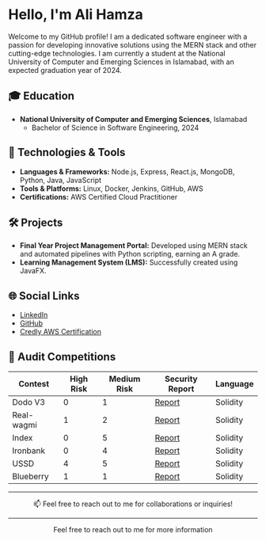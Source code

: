 

<!-- Your Name and Introduction -->

# Hello, I'm Ali Hamza

Welcome to my GitHub profile! I am a dedicated software engineer with a passion for developing innovative solutions using the MERN stack and other cutting-edge technologies. I am currently a student at the National University of Computer and Emerging Sciences in Islamabad, with an expected graduation year of 2024.

## 🎓 Education
- **National University of Computer and Emerging Sciences**, Islamabad
  - Bachelor of Science in Software Engineering,  2024

## 🔧 Technologies & Tools
- **Languages & Frameworks:** Node.js, Express, React.js, MongoDB, Python, Java, JavaScript
- **Tools & Platforms:** Linux, Docker, Jenkins, GitHub, AWS
- **Certifications:** AWS Certified Cloud Practitioner

## 🛠️ Projects
- **Final Year Project Management Portal:** Developed using MERN stack and automated pipelines with Python scripting, earning an A grade.
- **Learning Management System (LMS):** Successfully created using JavaFX.

## 🌐 Social Links
- [LinkedIn](https://www.linkedin.com/in/hamza-azam/)
- [GitHub](https://github.com/hamza442-ali)
- [Credly AWS Certification](https://www.credly.com/badges/f9c545d5-28de-471a-808a-d7d41b062741)

## 📜 Audit Competitions
| Contest | High Risk | Medium Risk | Security Report | Language |
|---------|-----------|-------------|-----------------|----------|
| Dodo V3 | 0 | 1 | [Report](https://audits.sherlock.xyz/contests/89/report) | Solidity |
| Real-wagmi | 1 | 2 | [Report](https://audits.sherlock.xyz/contests/88/report) | Solidity |
| Index | 0 | 5 | [Report](https://audits.sherlock.xyz/contests/81/report) | Solidity |
| Ironbank | 0 | 4 | [Report](https://audits.sherlock.xyz/contests/84/report) | Solidity |
| USSD | 4 | 5 | [Report](https://audits.sherlock.xyz/contests/82/report) | Solidity |
| Blueberry | 1 | 1 | [Report](https://audits.sherlock.xyz/contests/69/report) | Solidity |

---

<p align="center">
  📫 Feel free to reach out to me for collaborations or inquiries!
</p>




<!-- GitHub Stats 
 📈 GitHub Stats

![GitHub Stats](https://github-readme-stats.vercel.app/api?username=Nabeel-javaid&show_icons=true&count_private=true&hide=contribs,prs&theme=radical)-->

<!-- Technologies & Tools 
## 🛠 Technologies & Tools

- List some of the technologies and tools you use, e.g. languages, frameworks, etc.
-->
<!-- Featured Repositories 
## 📚 Featured Issues (Solo)

- [Issue 1](https://github.com/code-423n4/2023-06-lybra-findings/issues/484)
- [Issue 2](https://github.com/sherlock-audit/2023-04-hubble-exchange-judging/issues/234)-->



---
<p align="center">
  Feel free to reach out to me for more information
</p>

<!--
**hamza442-ali/hamza442-ali** is a ✨ _special_ ✨ repository because its `README.md` (this file) appears on your GitHub profile.

- 🔭 I’m currently working on ...
- 🌱 I’m currently learning ...
- 👯 I’m looking to collaborate on ...
- 🤔 I’m looking for help with ...
- 💬 Ask me about ...
- 📫 How to reach me: ...
- 😄 Pronouns: ...
- ⚡ Fun fact: ...
-->

